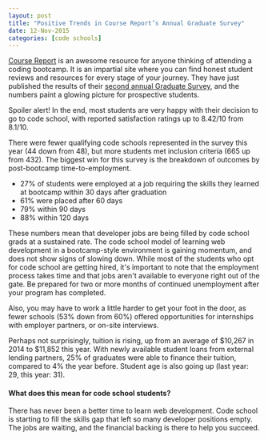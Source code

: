 ```yaml
---
layout: post
title: "Positive Trends in Course Report’s Annual Graduate Survey"
date: 12-Nov-2015
categories: [code schools]
---
```


[Course Report](https://www.coursereport.com/) is an awesome resource for anyone thinking of attending a coding bootcamp. It is an impartial site where you can find honest student reviews and resources for every stage of your journey. They have just published the results of their [second annual Graduate Survey](https://www.coursereport.com/2015-coding-bootcamp-job-placement-demographics-report), and the numbers paint a glowing picture for prospective students.

Spoiler alert! In the end, most students are very happy with their decision to go to code school, with reported satisfaction ratings up to 8.42/10 from 8.1/10.<!--more-->

There were fewer qualifying code schools represented in the survey this year (44 down from 48), but more students met inclusion criteria (665 up from 432). The biggest win for this survey is the breakdown of outcomes by post-bootcamp time-to-employment.


* 27% of students were employed at a job requiring the skills they learned at bootcamp within 30 days after graduation
* 61% were placed after 60 days
* 79% within 90 days
* 88% within 120 days

These numbers mean that developer jobs are being filled by code school grads at a sustained rate. The code school model of learning web development in a bootcamp-style environment is gaining momentum, and does not show signs of slowing down. While most of the students who opt for code school are getting hired, it's important to note that the employment process takes time and that jobs aren't available to everyone right out of the gate. Be prepared for two or more months of continued unemployment after your program has completed.

Also, you may have to work a little harder to get your foot in the door, as fewer schools (53% down from 60%) offered opportunities for internships with employer partners, or on-site interviews.

Perhaps not surprisingly, tuition is rising, up from an average of $10,267 in 2014 to $11,852 this year. With newly available student loans from external lending partners, 25% of graduates were able to finance their tuition, compared to 4% the year before. Student age is also going up (last year: 29, this year: 31).

#### What does this mean for code school students?
There has never been a better time to learn web development. Code school is starting to fill the skills gap that left so many developer positions empty. The jobs are waiting, and the financial backing is there to help you succeed.
